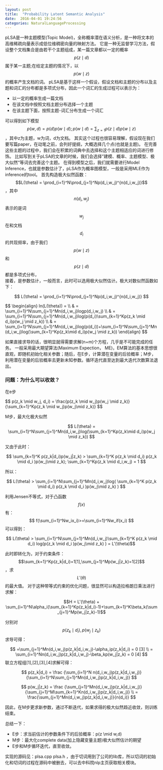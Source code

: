 ```yaml
---
layout: post
title:  "Probability Latent Semantic Analysis"
date:  2016-04-01 19:24:56
categories: NaturalLanguageProcessing
---
```


pLSA是一种主题模型(Topic Model)，全称概率潜在语义分析，是一种将文本的高维稀疏向量表示成低位维稠密向量的映射方法。
它是一种无监督学习方法，假设整个文档集合是由若干个主题组成，某一篇文章都以一定的概率$$p(z \mid d)​$$属于某一主题;在给定主题的情况下，以$$p(w \mid z)​$$的概率产生文档的词。
pLSA是基于这样一个假设，假设文档和主题的分布以及主题和词汇的分布都是多项式分布，因此一个词汇的生成过程可以表示为：

+ 以一定的概率生成一篇文档 
+ 在该文档中按照文档主题分布选择一个主题 
+ 在该主题下面，按照主题-词汇分布生成一个词汇

可以得到如下模型$$p(w,d)=p(d)p(w \mid d); p(w \mid d)=\sum_{z=1}p(z \mid d)p(w \mid z) $$，其中z为主题，w为词，d为文档。
其实这个过程也很容易理解，假设现在我们要写篇paper，在动笔之前，会列好提纲，大概选择几个点(也就是主题)。
在完善这些主题的过程中，我们会在积累的词典中去选择和这个主题相适应的词进行修饰。
比如写到关于pLSA的文章的时候，我们会选择”建模、概率、主题模型、极大似然“等词去完善这个主题。
在得到模型之后，我们就需要进行Model Inference，也就是参数估计了，pLSA作为概率图模型，一般是采用MLE作为inference的tool。
首先构造极大似然函数：$$L(\theta) = \prod_{i=1}^N\prod_{j=1}^Np(d_i,w_j)^{n(d_i,w_j)}$$，其中$$n(d_i,w_j)$$表示的是词$$w_j$$在和文档$$d_i$$的共现频率，由于我们$$p(w \mid z)$$和$$p(z \mid d)$$都是多项式分布，  
接着，是参数估计，一般而言，此时可以选用极大似然估计。极大对数似然函数如下：

$$
L(\theta) = \prod_{i=1}^N\prod_{j=1}^Np(d_i,w_j)^{n(d_i,w_j)}
$$

<p>
$$
\begin{align} ln(L(\theta)) = \\
& = \sum_{i=1}^N\sum_{j=1}^Mn(d_i,w_j)logp(d_i,w_j) \\
& =  \sum_{i=1}^N\sum_{j=1}^Mn(d_i,w_j)log(p(d_i)\sum_{k=1}^Kp(z_k \mid d_i)p(w_j \mid z_k)) \\
& = \sum_{i=1}^N\sum_{j=1}^Mn(d_i,w_j)log(p(d_i))+\sum_{i=1}^N\sum_{j=1}^Mn(d_i,w_j)log(\sum_{k=1}^Kp(z_k\mid d_i)p(w_j \mid z_k))
\end{align}
$$
<p>
如果直接求导的话，很明显就得需要求解(n+m)个方程，几乎是不可能完成的任务。
一般采用最大期望算法(Maximum Expection， ME)，EM算法的基本思想很直观，即随机初始化相关参数；随后，在E步，计算潜在变量的后验概率；M步，
利用潜在变量的后验概率去更新未知参数。循环迭代直至达到最大迭代次数算法退出。

### 问题：为什么可以收敛？

在e步
<p>
$$ p(z_k \mid w_j, d_i) = \frac{p(z_k \mid w_j)p(w_j \mid z_k)} {\sum_{k=1}^Kp(z_k \mid w_j)p(w_j\mid z_k)} $$
 </p>
M步，最大化极大似然

$$ L(\theta) = \sum_{i=1}^N\sum_{j=1}^Mn(d_i,w_j)log(\sum_{k=1}^Kp(z_k\mid d_i)p(w_j \mid z_k)) $$


又由于此时：

$$ \sum_{k=1}^K p(z_k|d_i)p(w_j|z_k) > \sum_{k=1}^K p(z_k \mid d_i) p(z_k \mid d_i )p(w_j\mid z_k); \sum_{k=1}^Kp(z_k \mid d_i,w_j) = 1 $$

所以：

$$ L(\theta) > \sum_{i=1}^N\sum_{j=1}^Mn(d_i,w_j)log( \sum_{k=1}^K p(z_k \mid d_i) p(z_k \mid d_i )p(w_j\mid z_k) ) $$


利用Jensen不等式，对于凸函数$$f(x)$$有：$$ f(\sum_{i=1}^Nw_ix_i)>=\sum_{i=1}^Nw_if(x_i) $$可以得到：

$$ L(\theta) > \sum_{i=1}^N\sum_{j=1}^Mn(d_i,w_j)\sum_{k=1}^K p(z_k \mid d_i) log(p(z_k \mid d_i )p(w_j\mid z_k) ) = L'(\theta)$$

此时即转化为，对于约束条件：$$\sum_{k=1}^Kp(z_k|d_i)=1[1],\sum_{j=1}^Mp(w_j|z_k)=1[2]$$ ，求$$L'(\theta)$$的最大值。
对于这种带等式约束的优化问题，很显然可以构造拉格朗日乘法进行求解：

$$H = L'(\theta) + \sum_{i=1}^N\alpha_i(\sum_{k=1}^Kp(z_k|d_i)-1)+\sum_{k=1}^K\beta_k(\sum_{j=1}^Mp(w_j|z_k)-1)$$

分别对 $$p(z_k\mid d_i),p(w_j\mid z_k)$$求导可得：

$$ =\sum_{j=1}^Mn(d_i,w_j)p(z_k|d_i,w_j)-\alpha_ip(z_k|d_i) = 0      [3] \\
	= \sum_{i=1}^Nn(d_i,w_j)p(z_k|d_i,w_j)-\beta_kp(w_j|z_k) = 0     [4]
$$
联立方程组[1],[2],[3],[4]求解可得：

$$ p(z_k|d_i) = \frac {\sum_{i=1}^N n(d_i,w_j)p(z_k|d_i,w_j)}{\sum_{i=1}^N\sum_{j=1}^Mn(d_i,w_j)p(z_k|d_i,w_j)} $$

$$ p(w_j|z_k) = \frac {\sum_{j=1}^Mn(d_i,w_j)p(z_k|d_i,w_j)}{\sum_{j=1}^M\sum_{k=1}^Kn(d_i,w_j)p(z_k|d_i,w_j)} \\
 = \frac{\sum_{j=1}^Mn(d_i,w_j)p(z_k|d_i,w_j)}{n(d_i)} 
$$

因此，在M步更求新参数，通过不断迭代，如果求得的极大似然趋近收敛，则训练结束。

总结一下：

- E步：求当前估计的参数条件下的后验概率：p(z \mid w,d)
- M步：最大化complete data(加上隐藏变量主题)极大似然估计的期望
- E步和M步循环迭代，直至收敛。

实现的源码见：plsa.cpp plsa.h ，由于切词用到了公司的lib库，所以切词的初始化和切词的过程在源码中被删去，可以去中科院nlp主页获取相关模块。



[jekyll]: http://jekyllrb.com
[jekyll-gh]: https://github.com/jekyll/jekyll
[jekyll-help]: https://github.com/jekyll/jekyll-help

